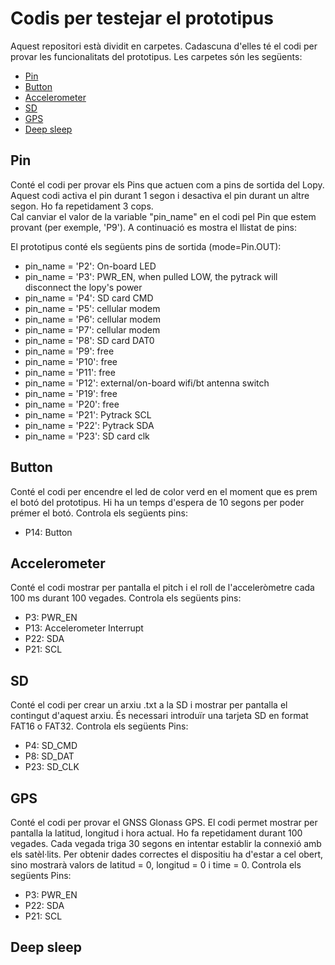 # Codis per testejar el prototipus

Aquest repositori està dividit en carpetes. Cadascuna d'elles té el codi per provar les funcionalitats del prototipus. Les carpetes són les següents:

* [Pin](#Pin)
* [Button](#Button)
* [Accelerometer](#Accelerometer)
* [SD](#SD)
* [GPS](#GPS)
* [Deep sleep](#Deep_sleep)


## Pin
Conté el codi per provar els Pins que actuen com a pins de sortida del Lopy.
Aquest codi activa el pin durant 1 segon i desactiva el pin durant un altre segon. Ho fa repetidament 3 cops.  
Cal canviar el valor de la variable "pin_name" en el codi pel Pin que estem provant (per exemple, 'P9').
A continuació es mostra el llistat de pins:

El prototipus conté els següents pins de sortida (mode=Pin.OUT):
* pin_name = 'P2': On-board LED
* pin_name = 'P3': PWR_EN, when pulled LOW, the pytrack will disconnect the lopy's power
* pin_name = 'P4': SD card CMD
* pin_name = 'P5': cellular modem
* pin_name = 'P6': cellular modem
* pin_name = 'P7': cellular modem
* pin_name = 'P8': SD card DAT0
* pin_name = 'P9': free
* pin_name = 'P10': free
* pin_name = 'P11': free
* pin_name = 'P12': external/on-board wifi/bt antenna switch
* pin_name = 'P19': free
* pin_name = 'P20': free
* pin_name = 'P21': Pytrack SCL
* pin_name = 'P22': Pytrack SDA
* pin_name = 'P23': SD card clk


## Button
Conté el codi per encendre el led de color verd en el moment que es prem el botó del prototipus. Hi ha un temps d'espera de 10 segons per poder prémer el botó.
Controla els següents pins:
- P14: Button

## Accelerometer
Conté el codi mostrar per pantalla el pitch i el roll de l'acceleròmetre cada 100 ms durant 100 vegades.
Controla els següents pins:
- P3: PWR_EN
- P13: Accelerometer Interrupt
- P22: SDA
- P21: SCL

## SD
Conté el codi per crear un arxiu .txt a la SD i mostrar per pantalla el contingut d'aquest arxiu. És necessari introduïr una tarjeta SD en format FAT16 o FAT32. 
Controla els següents Pins:
- P4: SD_CMD
- P8: SD_DAT
- P23: SD_CLK

## GPS
Conté el codi per provar el GNSS Glonass GPS. El codi permet mostrar per pantalla la latitud, longitud i hora actual. Ho fa repetidament durant 100 vegades. Cada vegada triga 30 segons en intentar establir la connexió amb els satèl·lits. Per obtenir dades correctes el dispositiu ha d'estar a cel obert, sino mostrarà valors de latitud = 0, longitud = 0 i time = 0.
Controla els següents Pins:
- P3: PWR_EN
- P22: SDA
- P21: SCL

## Deep sleep